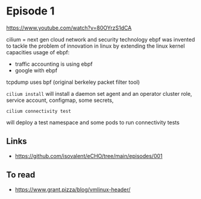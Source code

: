 # Episode 1 
https://www.youtube.com/watch?v=80OYrzS1dCA

cilium = next gen cloud network and security technology
ebpf was invented to tackle the problem of innovation in linux by extending the linux kernel capacities
usage of ebpf: 
* traffic accounting is using ebpf
* google with ebpf 

tcpdump uses bpf (original berkeley packet filter tool)

`cilium install`
will install a daemon set agent and an operator
cluster role, service account, configmap, some secrets, 

`cilium connectivity test`

will deploy a test namespace and some pods to run connectivity tests


## Links
* https://github.com/isovalent/eCHO/tree/main/episodes/001

## To read
* https://www.grant.pizza/blog/vmlinux-header/
